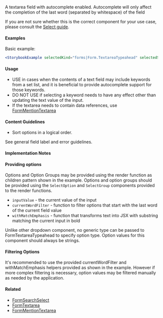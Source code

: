 A textarea field with autocomplete enabled. Autocomplete will only affect the completion
of the last word (separated by whitespace) of the field

If you are not sure whether this is the correct component for your use case, please consult the
[Select guide](#!/Select%20Components).

#### Examples

Basic example:

```jsx noeditor
<StorybookExample selectedKind="forms|Form.TextareaTypeahead" selectedStory="default" height="300px" />
```

#### Usage

- USE in cases when the contents of a text field may include keywords from a set list, and it is
  beneficial to provide autocomplete support for those keywords.
- DO NOT USE if selecting a keyword needs to have any effect other than updating the text value of the input.
- If the textarea needs to contain data references, use [FormMentionTextarea](#!/FormMentionTextarea)

#### Content Guidelines

- Sort options in a logical order.

See general field label and error guidelines.

#### Implementation Notes

#### Providing options

Options and Option Groups may be provided using the render function as children pattern shown in the example.
Options and option groups should be provided using the `SelectOption` and `SelectGroup` components provided to
the render functions.

- `inputValue` - the current value of the input
- `currentWordFilter` - function to filter options that start with the last word of the current field value
- `withMatchEmphasis` - function that transforms text into JSX with substring matching the current input in bold

Unlike other dropdown component, no generic type can be passed to FormTextareaTypeahead to specify option type.
Option values for this component should always be strings.

#### Filtering Options

It's recommended to use the provided currentWordFilter and withMatchEmphasis helpers provided as shown in the example.
However if more complex filtering is necessary, option values may be filtered manually as needed by the
application.

#### Related

- [FormSearchSelect](#!/FormSearchSelect)
- [FormTextarea](#!/FormTextarea)
- [FormMentionTextarea](#!/FormMentionTextarea)
